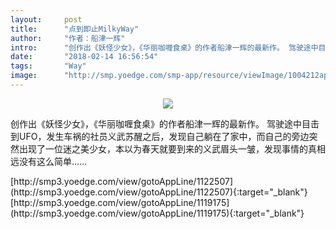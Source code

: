 ```yaml
---
layout:     post
title:      "点到即止MilkyWay"
author:     "作者：船津一辉"
intro:      "创作出《妖怪少女》，《华丽咖喱食桌》的作者船津一辉的最新作。 驾驶途中目击到UFO，发生车祸的社员义武苏醒之后，发现自己躺在了家中，而自己的旁边突然出现了一位迷之美少女，本以为春天就要到来的义武眉头一皱，发现事情的真相远没有这么简单……"
date:       "2018-02-14 16:56:54"
tags:       "Way"
image:      "http://smp.yoedge.com/smp-app/resource/viewImage/1004212appline.png"
---
```

<div style="text-align: center">
<p><img src="http://smp.yoedge.com/smp-app/resource/viewImage/1004212appline.png"/></p>
</div>
<p class="post-meta">
<span>创作出《妖怪少女》，《华丽咖喱食桌》的作者船津一辉的最新作。 驾驶途中目击到UFO，发生车祸的社员义武苏醒之后，发现自己躺在了家中，而自己的旁边突然出现了一位迷之美少女，本以为春天就要到来的义武眉头一皱，发现事情的真相远没有这么简单……</span>
</p>
[http://smp3.yoedge.com/view/gotoAppLine/1122507](http://smp3.yoedge.com/view/gotoAppLine/1122507){:target="_blank"}
[http://smp3.yoedge.com/view/gotoAppLine/1119175](http://smp3.yoedge.com/view/gotoAppLine/1119175){:target="_blank"}


